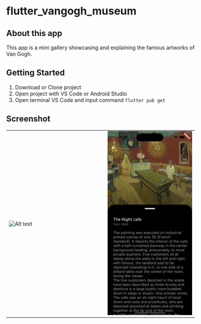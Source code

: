 # flutter_vangogh_museum

## About this app
This app is a mini gallery showcasing and explaining the famous artworks of Van Gogh.

## Getting Started

1. Download or Clone project 
2. Open project with VS Code or Android Studio
3. Open terminal VS Code and input command ```flutter pub get```

## Screenshot

<table>
    <tr>
    <td>
    <img
  src="/assets/previews/1.png"
  alt="Alt text"
  title="Main_page"
  style="display: inline-block; margin: 0 auto; width: 250px">
  </td>
    <td>
    <img
  src="/assets/previews/2.png"
  alt="Alt text"
  title="Detail_page"
  style="display: inline-block; margin: 0 auto; width: 250px">
    </td>
    </tr>
</table>